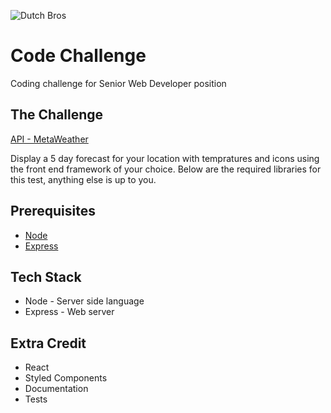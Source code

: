 ![Dutch Bros](https://files.dutchbros.com/StaticImages/Dutch_Bros_Logo.png)

# Code Challenge
Coding challenge for Senior Web Developer position

## The Challenge
[API - MetaWeather](https://www.metaweather.com/api/)

Display a 5 day forecast for your location with tempratures and icons using the front end framework of your choice.
Below are the required libraries for this test, anything else is up to you.

## Prerequisites

* [Node](https://nodejs.org/en/)
* [Express](https://expressjs.com/)

## Tech Stack

* Node - Server side language
* Express - Web server

## Extra Credit

* React
* Styled Components
* Documentation
* Tests
